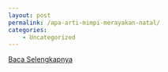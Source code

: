 ```yaml
---
layout: post
permalink: /apa-arti-mimpi-merayakan-natal/
categories:
    - Uncategorized
---
```


[Baca Selengkapnya](/04)